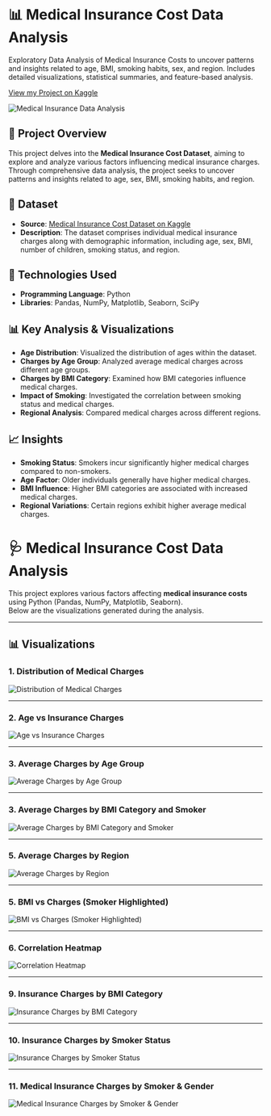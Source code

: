 # 📊 Medical Insurance Cost Data Analysis

Exploratory Data Analysis of Medical Insurance Costs to uncover patterns and insights related to age, BMI, smoking habits, sex, and region. Includes detailed visualizations, statistical summaries, and feature-based analysis.

[View my Project on Kaggle](https://www.kaggle.com/code/sapnagangad/medical-insurance-cost-da)



![Medical Insurance Data Analysis](https://miro.medium.com/v2/resize:fit:1400/format:webp/0*ssbGU5VIxtVB6NrF)

## 🧠 Project Overview

This project delves into the **Medical Insurance Cost Dataset**, aiming to explore and analyze various factors influencing medical insurance charges. Through comprehensive data analysis, the project seeks to uncover patterns and insights related to age, sex, BMI, smoking habits, and region.

## 📁 Dataset

- **Source**: [Medical Insurance Cost Dataset on Kaggle](https://www.kaggle.com/datasets/mosapabdelghany/medical-insurance-cost-dataset)
- **Description**: The dataset comprises individual medical insurance charges along with demographic information, including age, sex, BMI, number of children, smoking status, and region.

## 🔧 Technologies Used

- **Programming Language**: Python
- **Libraries**: Pandas, NumPy, Matplotlib, Seaborn, SciPy

## 📊 Key Analysis & Visualizations

- **Age Distribution**: Visualized the distribution of ages within the dataset.
- **Charges by Age Group**: Analyzed average medical charges across different age groups.
- **Charges by BMI Category**: Examined how BMI categories influence medical charges.
- **Impact of Smoking**: Investigated the correlation between smoking status and medical charges.
- **Regional Analysis**: Compared medical charges across different regions.

## 📈 Insights

- **Smoking Status**: Smokers incur significantly higher medical charges compared to non-smokers.
- **Age Factor**: Older individuals generally have higher medical charges.
- **BMI Influence**: Higher BMI categories are associated with increased medical charges.
- **Regional Variations**: Certain regions exhibit higher average medical charges.

# 🩺 Medical Insurance Cost Data Analysis

This project explores various factors affecting **medical insurance costs** using Python (Pandas, NumPy, Matplotlib, Seaborn).  
Below are the visualizations generated during the analysis.

---

## 📊 Visualizations

### 1. Distribution of Medical Charges
![Distribution of Medical Charges](ADD_LINK_HERE)

---

### 2. Age vs Insurance Charges
![Age vs Insurance Charges](ADD_LINK_HERE)

---

### 3. Average Charges by Age Group
![Average Charges by Age Group](ADD_LINK_HERE)

---

### 3. Average Charges by BMI Category and Smoker
![Average Charges by BMI Category and Smoker](ADD_LINK_HERE)

---

### 5. Average Charges by Region
![Average Charges by Region](ADD_LINK_HERE)

---

### 5. BMI vs Charges (Smoker Highlighted)
![BMI vs Charges (Smoker Highlighted)](ADD_LINK_HERE)

---

### 6. Correlation Heatmap
![Correlation Heatmap](ADD_LINK_HERE)


---

### 9. Insurance Charges by BMI Category
![Insurance Charges by BMI Category](ADD_LINK_HERE)

---

### 10. Insurance Charges by Smoker Status
![Insurance Charges by Smoker Status](ADD_LINK_HERE)

---

### 11. Medical Insurance Charges by Smoker & Gender
![Medical Insurance Charges by Smoker & Gender](ADD_LINK_HERE)





